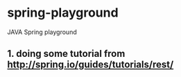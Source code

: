 spring-playground
=================

JAVA Spring playground


## 1. doing some tutorial from http://spring.io/guides/tutorials/rest/


